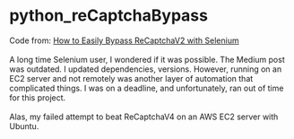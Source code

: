 # python_reCaptchaBypass

Code from: [How to Easily Bypass ReCaptchaV2 with Selenium](https://medium.com/analytics-vidhya/how-to-easily-bypass-recaptchav2-with-selenium-7f7a9a44fa9e)
<br />
<br />
A long time Selenium user, I wondered if it was possible. The Medium post was outdated. I  updated dependencies, versions. However, running on an EC2 server and  not remotely was another layer of automation that complicated things. I was on a deadline, and unfortunately, ran out of time for this project. 
<br />
<br />
Alas, my failed attempt to beat ReCaptchaV4 on an AWS EC2 server with Ubuntu. 



